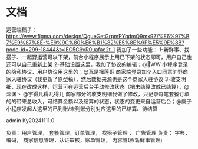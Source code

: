 # 文档

运营端稿子：
https://www.figma.com/design/QgueGetGrpmPYqdmQ9mx9Z/%E6%97%B7%E9%87%8E-%E9%9C%80%E6%B1%82%E5%8E%9F%E5%9E%8B?node-id=299-18444&t=IEC5C9vR0uafae2t-1
我加了一些功能：
1-新鲜事、找搭子、一起野运营可以下架，前台小程序展示上用已下架的状态即可，用户自己也还可以自己重新上架
2-基础设置这里，我加了协议的编辑；@🖤WW 小程序登录的隐私协议、用户协议用这里的；@瓦是榴莲哥 商家端登录加个入口同意旷野商家入驻协议（我更新了原型稿），然后数据来源也是这个商家入驻协议
3-收支明细，现在改成这样，运营可在运营后台手动修改状态（把未结算改成已结算），@深渊丶 @宇得儿得儿得儿 商家部分的收支明细我做了修改，只记录每笔套餐订单的的带来总收入，可结算金额以及结算的状态，状态的变更来自运营后台；@庚子 小程序发起人这里的已到账/未到账分别对应这里的已结算、待结算

admin  Ky20241111.0

负责：用户管理， 套餐管理，订单管理， 找搭子管理 ， 广告管理
负责： 字典，编码， 商家信息管理，认证审核，账单管理， 内容管理(新鲜事管理)